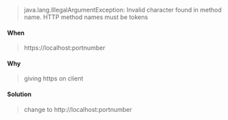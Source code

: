 
>  java.lang.IllegalArgumentException: Invalid character found in method name. HTTP method names must be tokens

#### When

>  https://localhost:portnumber

#### Why

>  giving https on client

#### Solution

>  change to http://localhost:portnumber
